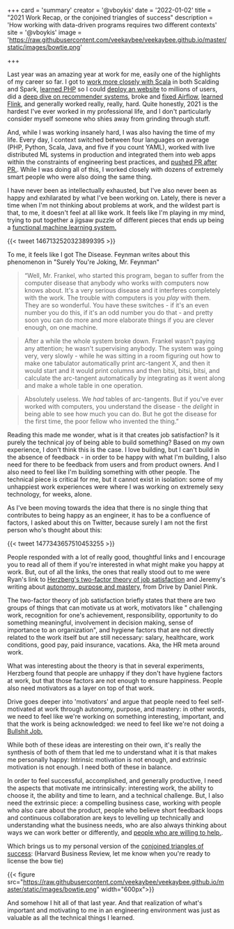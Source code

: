 +++
card = 'summary'
creator = '@vboykis'
date = '2022-01-02'
title = "2021 Work Recap, or the conjoined triangles of success"
description = 'How working with data-driven programs requires two different contexts'
site = '@vboykis'
image = 'https://raw.githubusercontent.com/veekaybee/veekaybee.github.io/master/static/images/bowtie.png'

+++

Last year was an amazing year at work for me, easily one of the highlights of my career so far. I got to [work more closely with Scala](https://vickiboykis.com/2021/11/07/the-programmers-brain-in-the-lands-of-exploration-and-production/) in both Scalding and Spark, [learned PHP](https://boringml.com/docs/languages/php/arrays/) so I could [deploy an website](https://vickiboykis.com/2021/06/20/the-ritual-of-the-deploy/) to millions of users, did a [deep dive on recommender systems](https://vickiboykis.com/2021/10/28/recsys-2021-recap/), broke and [fixed Airflow](https://twitter.com/vboykis/status/1463330443982479361), [learned Flink](https://twitter.com/vboykis/status/1438485294743965701?s=20), and generally worked really, really, hard. Quite honestly, 2021 is the hardest I've ever worked in my professional life, and I don't particularly consider myself someone who shies away from grinding through stuff. 

And, while I was working insanely hard, I was also having the time of my life. Every day, I context switched between four languages on average (PHP, Python, Scala, Java, and five if you count YAML), worked with live distributed ML systems in production and integrated them into web apps within the constraints of engineering best practices, and [pushed PR after PR.](https://github.com/veekaybee). While I was doing all of this, I worked closely with dozens of extremely smart people who were also doing the same thing. 

I have never been as intellectually exhausted, but I've also never been as happy and exhilarated by what I've been working on. Lately, there is never a time when I'm not thinking about problems at work, and the wildest part is that, to me, it doesn't feel at all like work. It feels like I'm playing in my mind, trying to put together a jigsaw puzzle of different pieces that ends up being a [functional machine learning system.](https://vickiboykis.com/2021/09/23/reaching-mle-machine-learning-enlightenment/)

{{< tweet 1467132520323899395 >}}

To me, it feels like I got The Disease. Feynman writes about this phenomenon in "Surely You're Joking, Mr. Feynman"

> “Well, Mr. Frankel, who started this program, began to suffer from the computer disease that anybody who works with computers now knows about. It's a very serious disease and it interferes completely with the work. The trouble with computers is you *play* with them. They are so wonderful. You have these switches - if it's an even number you do this, if it's an odd number you do that - and pretty soon you can do more and more elaborate things if you are clever enough, on one machine.

>After a while the whole system broke down. Frankel wasn't paying any attention; he wasn't supervising anybody. The system was going very, very slowly - while he was sitting in a room figuring out how to make one tabulator automatically print arc-tangent X, and then it would start and it would print columns and then bitsi, bitsi, bitsi, and calculate the arc-tangent automatically by integrating as it went along and make a whole table in one operation.

>Absolutely useless. We *had* tables of arc-tangents. But if you've ever worked with computers, you understand the disease - the *delight* in being able to see how much you can do. But he got the disease for the first time, the poor fellow who invented the thing.” 

Reading this made me wonder, what is it that creates job satisfaction? Is it purely the technical joy of being able to build something? Based on my own experience, I don't think this is the case. I love building, but I can't build in the absence of feedback - in order to be happy with what I'm building, I also need for there to be feedback from users and from product owners. And I also need to feel like I'm building something with other people. The technical piece is critical for me, but it cannot exist in isolation: some of my unhappiest work experiences were where I was working on extremely sexy technology, for weeks, alone.  

As I've been moving towards the idea that there is no single thing that contributes to being happy as an engineer, it has to be a confluence of factors, I asked about this on Twitter, because surely I am not the first person who's thought about this: 

{{< tweet 1477343657510453255 >}}

People responded with a lot of really good, thoughtful links and I encourage you to read all of them if you're interested in what might make you happy at work. But, out of all the links, the ones that really stood out to me were Ryan's link to [Herzberg's two-factor theory of job satisfaction](https://twitter.com/rrherr/status/1477442693391388681) and Jeremy's writing about [autonomy, purpose and mastery](https://twitter.com/jeremyjkun/status/1477347365245702145), from Drive by Daniel Pink. 

The two-factor theory of job satisfaction briefly states that there are two groups of things that can motivate us at work, motivators like " challenging work, recognition for one's achievement, responsibility, opportunity to do something meaningful, involvement in decision making, sense of importance to an organization", and hygiene factors that are not directly related to the work itself but are still necessary: salary, healthcare, work conditions, good pay, paid insurance, vacations. Aka, the HR meta around work. 

What was interesting about the theory is that in several experiments, Herzberg found that people are unhappy if they don't have hygiene factors at work, but that those factors are not enough to ensure happiness. People also need motivators as a layer on top of that work.

Drive goes deeper into 'motivators' and argue that people need to feel self-motivated at work through autonomy, purpose, and mastery: in  other words, we need to feel like we're working on something interesting, important, and that the work is being acknowledged: we need to feel like we're not doing a [Bullshit Job.](https://www.strike.coop/bullshit-jobs/) 

While both of these ideas are interesting on their own, it's really the synthesis of both of them that led me to understand what it is that makes me personally happy: Intrinsic motivation is not enough, and extrinsic motivation is not enough. I need both of these in balance. 

In order to feel successful, accomplished, and generally productive, I need the aspects that motivate me intrinsically: interesting work, the ability to choose it, the ability and time to learn, and a technical challenge. But, I also need the extrinsic piece: a compelling business case,  working with people who also care about the product, people who believe short feedback loops and continuous collaboration are keys to levelling up technically and understanding what the business needs, who are also always thinking about ways we can work better or differently, and [people who are willing to help.](https://vickiboykis.com/2021/08/05/the-local-minima-of-suckiness/).

Which brings us to my personal version of the [conjoined triangles of success](https://www.google.com/search?q=conjoined+triangles): (Harvard Business Review, let me know when you're ready to license the bow tie)

{{< figure src="https://raw.githubusercontent.com/veekaybee/veekaybee.github.io/master/static/images/bowtie.png" width="600px">}}

And somehow I hit all of that last year.  And that realization of what's important and motivating to me in an engineering environment was just as valuable as all the technical things I learned.







